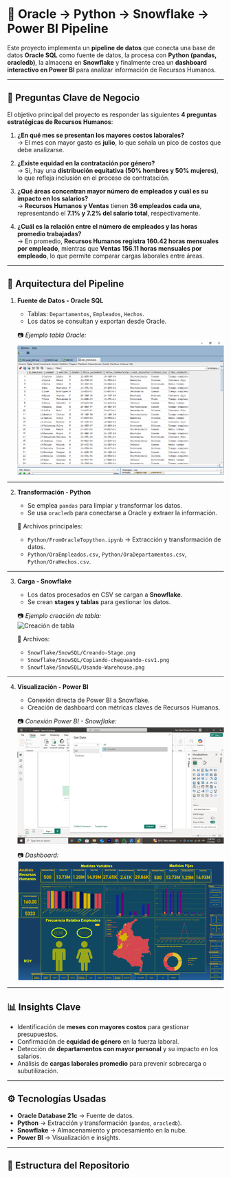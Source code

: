 # 🚀 Oracle → Python → Snowflake → Power BI Pipeline  

Este proyecto implementa un **pipeline de datos** que conecta una base de datos **Oracle SQL** como fuente de datos, la procesa con **Python (pandas, oracledb)**, la almacena en **Snowflake** y finalmente crea un **dashboard interactivo en Power BI** para analizar información de Recursos Humanos.  

---

## 🎯 Preguntas Clave de Negocio  

El objetivo principal del proyecto es responder las siguientes **4 preguntas estratégicas de Recursos Humanos**:  

1. **¿En qué mes se presentan los mayores costos laborales?**  
   → El mes con mayor gasto es **julio**, lo que señala un pico de costos que debe analizarse.  

2. **¿Existe equidad en la contratación por género?**  
   → Sí, hay una **distribución equitativa (50% hombres y 50% mujeres)**, lo que refleja inclusión en el proceso de contratación.  

3. **¿Qué áreas concentran mayor número de empleados y cuál es su impacto en los salarios?**  
   → **Recursos Humanos y Ventas** tienen **36 empleados cada una**, representando el **7.1% y 7.2% del salario total**, respectivamente.  

4. **¿Cuál es la relación entre el número de empleados y las horas promedio trabajadas?**  
   → En promedio, **Recursos Humanos registra 160.42 horas mensuales por empleado**, mientras que **Ventas 156.11 horas mensuales por empleado**, lo que permite comparar cargas laborales entre áreas.  

---

## 📌 Arquitectura del Pipeline  

1. **Fuente de Datos - Oracle SQL**  
   - Tablas: `Departamentos`, `Empleados`, `Hechos`.  
   - Los datos se consultan y exportan desde Oracle.  

   📷 *Ejemplo tabla Oracle:*  
   ![Tabla Oracle](SQL/Empleado.png)  

---

2. **Transformación - Python**  
   - Se emplea `pandas` para limpiar y transformar los datos.  
   - Se usa `oracledb` para conectarse a Oracle y extraer la información.  

   📂 Archivos principales:  
   - `Python/FromOracleTopython.ipynb` → Extracción y transformación de datos.  
   - `Python/OraEmpleados.csv`, `Python/OraDepartamentos.csv`, `Python/OraHechos.csv`.  

---

3. **Carga - Snowflake**  
   - Los datos procesados en CSV se cargan a **Snowflake**.  
   - Se crean **stages y tablas** para gestionar los datos.  

   📷 *Ejemplo creación de tabla:*  
   ![Creación de tabla](Snowflake/SnowSQL/Creando-Tabla1.png)  

   📂 Archivos:  
   - `Snowflake/SnowSQL/Creando-Stage.png`  
   - `Snowflake/SnowSQL/Copiando-chequeando-csv1.png`  
   - `Snowflake/SnowSQL/Usando-Warehouse.png`  

---

4. **Visualización - Power BI**  
   - Conexión directa de Power BI a Snowflake.  
   - Creación de dashboard con métricas claves de Recursos Humanos.  

   📷 *Conexión Power BI - Snowflake:*  
   ![Conexión Power BI](PowerBI/ConexionPowerBI-Snowflake1.png)  

   📷 *Dashboard:*  
   ![Dashboard](PowerBI/Dashboard.png)  

---

## 📊 Insights Clave  

- Identificación de **meses con mayores costos** para gestionar presupuestos.  
- Confirmación de **equidad de género** en la fuerza laboral.  
- Detección de **departamentos con mayor personal** y su impacto en los salarios.  
- Análisis de **cargas laborales promedio** para prevenir sobrecarga o subutilización.  

---

## ⚙️ Tecnologías Usadas  

- **Oracle Database 21c** → Fuente de datos.  
- **Python** → Extracción y transformación (`pandas`, `oracledb`).  
- **Snowflake** → Almacenamiento y procesamiento en la nube.  
- **Power BI** → Visualización e insights.  

---

## 📁 Estructura del Repositorio  

